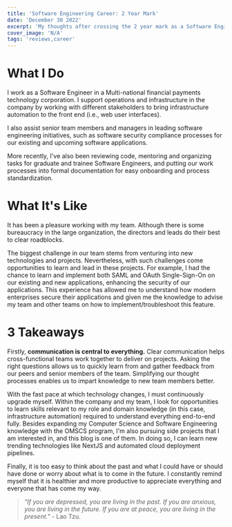 ```yaml
---
title: 'Software Engineering Career: 2 Year Mark'
date: 'December 30 2022'
excerpt: 'My thoughts after crossing the 2 year mark as a Software Engineer.'
cover_image: 'N/A'
tags: 'reviews,career'
---
```

# What I Do
I work as a Software Engineer in a Multi-national financial payments technology corporation. I support operations and infrastructure in the company by working with different stakeholders to bring infrastructure automation to the front end (i.e., web user interfaces). 

I also assist senior team members and managers in leading software engineering initiatives, such as software security compliance processes for our existing and upcoming software applications. 

More recently, I've also been reviewing code, mentoring and organizing tasks for graduate and trainee Software Engineers, and putting our work processes into formal documentation for easy onboarding and process standardization.

# What It's Like
It has been a pleasure working with my team. Although there is some bureaucracy in the large organization, the directors and leads do their best to clear roadblocks. 

The biggest challenge in our team stems from venturing into new technologies and projects. Nevertheless, with such challenges come opportunities to learn and lead in these projects. For example, I had the chance to learn and implement both SAML and OAuth Single-Sign-On on our existing and new applications, enhancing the security of our applications. This experience has allowed me to understand how modern enterprises secure their applications and given me the knowledge to advise my team and other teams on how to implement/troubleshoot this feature. 

# 3 Takeaways
Firstly, **communication is central to everything.** Clear communication helps cross-functional teams work together to deliver on projects. Asking the right questions allows us to quickly learn from and gather feedback from our peers and senior members of the team. Simplifying our thought processes enables us to impart knowledge to new team members better. 

With the fast pace at which technology changes, I must continuously upgrade myself. Within the company and my team, I look for opportunities to learn skills relevant to my role and domain knowledge (in this case, infrastructure automation) required to understand everything end-to-end fully. Besides expanding my Computer Science and Software Engineering knowledge with the OMSCS program, I'm also pursuing side projects that I am interested in, and this blog is one of them. In doing so, I can learn new trending technologies like NextJS and automated cloud deployment pipelines. 

Finally, it is too easy to think about the past and what I could have or should have done or worry about what is to come in the future. I constantly remind myself that it is healthier and more productive to appreciate everything and everyone that has come my way. 

> *"If you are depressed, you are living in the past. If you are anxious, you are living in the future. If you are at peace, you are living in the present."* - Lao Tzu.